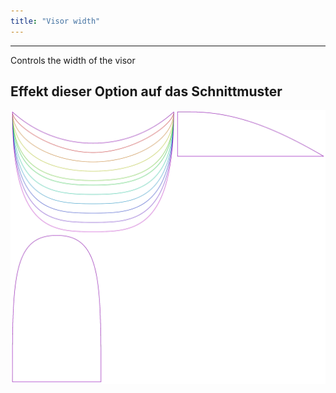 ```yaml
---
title: "Visor width"
---
```


---

Controls the width of the visor

## Effekt dieser Option auf das Schnittmuster

![Dieses Bild zeigt den Effekt dieser Option, indem es mehrere Varianten überlagert, die einen anderen Wert für diese Option haben](holmes_visorwidth_sample.svg "Effekt dieser Option auf das Schnittmuster")
